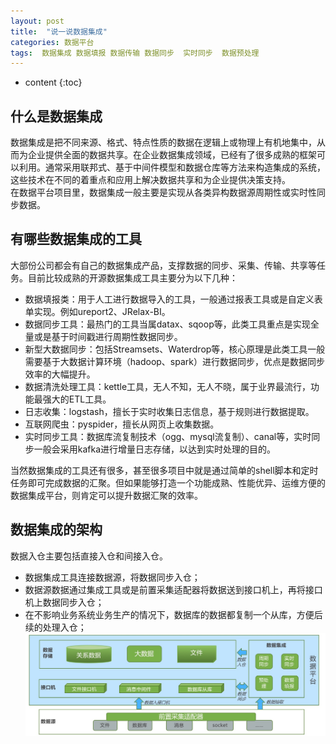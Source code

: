 ```yaml
---
layout: post
title:  "说一说数据集成"
categories: 数据平台
tags:  数据集成 数据填报 数据传输 数据同步  实时同步  数据预处理
---
```


* content
{:toc}

## 什么是数据集成
数据集成是把不同来源、格式、特点性质的数据在逻辑上或物理上有机地集中，从而为企业提供全面的数据共享。在企业数据集成领域，已经有了很多成熟的框架可以利用。通常采用联邦式、基于中间件模型和数据仓库等方法来构造集成的系统，这些技术在不同的着重点和应用上解决数据共享和为企业提供决策支持。  
在数据平台项目里，数据集成一般主要是实现从各类异构数据源周期性或实时性同步数据。
## 有哪些数据集成的工具
大部份公司都会有自己的数据集成产品，支撑数据的同步、采集、传输、共享等任务。目前比较成熟的开源数据集成工具主要分为以下几种：
+ 数据填报类：用于人工进行数据导入的工具，一般通过报表工具或是自定义表单实现。例如ureport2、JRelax-BI。
+ 数据同步工具：最热门的工具当属datax、sqoop等，此类工具重点是实现全量或是基于时间戳进行周期性数据同步。
+ 新型大数据同步：包括Streamsets、Waterdrop等，核心原理是此类工具一般需要基于大数据计算环境（hadoop、spark）进行数据同步，优点是数据同步效率的大幅提升。
+ 数据清洗处理工具：kettle工具，无人不知，无人不晓，属于业界最流行，功能最强大的ETL工具。
+ 日志收集：logstash，擅长于实时收集日志信息，基于规则进行数据提取。
+ 互联网爬虫：pyspider，擅长从网页上收集数据。
+ 实时同步工具：数据库流复制技术（ogg、mysql流复制）、canal等，实时同步一般会采用kafka进行增量日志存储，以达到实时处理的目的。

当然数据集成的工具还有很多，甚至很多项目中就是通过简单的shell脚本和定时任务即可完成数据的汇聚。但如果能够打造一个功能成熟、性能优异、运维方便的数据集成平台，则肯定可以提升数据汇聚的效率。
## 数据集成的架构
数据入仓主要包括直接入仓和间接入仓。
+ 数据集成工具连接数据源，将数据同步入仓；
+ 数据源数据通过集成工具或是前置采集适配器将数据送到接口机上，再将接口机上数据同步入仓；
+ 在不影响业务系统业务生产的情况下，数据库的数据都复制一个从库，方便后续的处理入仓；
![](https://raw.githubusercontent.com/shockw/shockw.github.io/master/img/20220307/D96454A09FE15536ED169FA12C26FA08.jpg)